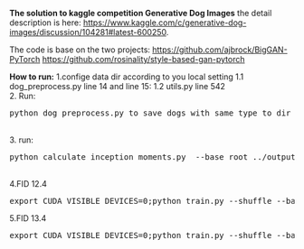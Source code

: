 **The solution to kaggle competition Generative Dog Images**
the detail description is here:
https://www.kaggle.com/c/generative-dog-images/discussion/104281#latest-600250.

The code is base on the two projects:
https://github.com/ajbrock/BigGAN-PyTorch
https://github.com/rosinality/style-based-gan-pytorch

**How to run:**
1.confige data dir according to you local setting
1.1 dog_preprocess.py  line 14 and line 15: 
1.2 utils.py line 542
<br>
2. Run:
<pre>python dog_preprocess.py to save dogs with same type to dir accordingly.</pre>
<br>
3. run:
<pre>python calculate_inception_moments.py  --base_root ../output --dataset DogOrigin96</pre>
<br>
4.FID 12.4<br>
<pre>
export CUDA_VISIBLE_DEVICES=0;python train.py --shuffle --batch_size 32 --num_G_accumulations 1 --num_D_accumulations 1 --num_epochs 200 --num_D_steps 1 --G_lr 1e-4 --D_lr 6e-4 --dataset DogOrigin96 --bottom_width 6 --G_ortho 0.0 --G_attn 0 --D_attn 0 --G_init ortho --D_init ortho --ema --use_ema --ema_start 2000 --test_every 25 --save_every 10 --num_best_copies 5 --num_save_copies 2 --G_ch 24 --D_ch 24 --seed 0 --augment 1 --add_blur --add_style --on_kaggle --base_root ../output --crop_mode 8 --experiment_name i96_ch24_hinge_ema_dstep1_bs32_noatt_glr0001_glr0006_aug_init_ortho_blur_style_origin_crop_mode8
</pre>
5.FID 13.4<br>
<pre>
export CUDA_VISIBLE_DEVICES=0;python train.py --shuffle --batch_size 32 --num_G_accumulations 1 --num_D_accumulations 1 --num_epochs 200 --num_D_steps 1 --G_lr 1e-4 --D_lr 6e-4 --dataset DogOrigin96 --bottom_width 6 --G_ortho 0.0 --G_attn 0 --D_attn 0 --G_init ortho --D_init ortho --ema --use_ema --ema_start 2000 --test_every 25 --save_every 10 --num_best_copies 5 --num_save_copies 2 --G_ch 24 --D_ch 24 --seed 0 --augment 1 --add_blur --add_style --on_kaggle --base_root ../output --crop_mode 3 --experiment_name i96_ch24_hinge_ema_dstep1_bs32_noatt_glr0001_glr0006_aug_init_ortho_blur_style_origin_crop_mode3
</pre>